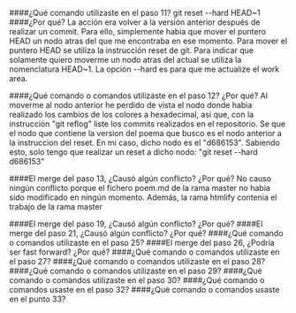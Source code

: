 ####¿Qué comando utilizaste en el paso 11? 
git reset --hard HEAD~1
####¿Por qué?
La acción era volver a la versión anterior después de realizar un commit. Para ello, simplemente habia que mover el puntero HEAD un nodo atras del que me encontraba en ese momento. Para mover el puntero HEAD se utiliza la instrucción reset de git. Para indicar que solamente quiero moverme un nodo atras del actual se utiliza la nomenclatura HEAD~1. La opción --hard es para que me actualize el work area.

####¿Qué comando o comandos utilizaste en el paso 12? ¿Por qué?
Al moverme al nodo anterior he perdido de vista el nodo donde habia realizado los cambios de los colores a hexadecimal, así que, con la instrucción "git reflog" liste los commits realizados en el repositorio. Se que el nodo que contiene la version del poema que busco es el nodo anterior a la instruccion del reset. En mi caso, dicho nodo es el "d686153". Sabiendo esto, solo tengo que realizar un reset a dicho nodo: "git reset --hard d686153"

####El merge del paso 13, ¿Causó algún conflicto? ¿Por qué?
No causo ningún conflicto porque el fichero poem.md de la rama master no habia sido modificado en ningún momento. Además, la rama htmlify contenia el trabajo de la rama master

####El merge del paso 19, ¿Causó algún conflicto? ¿Por qué?
####El merge del paso 21, ¿Causó algún conflicto? ¿Por qué?
####¿Qué comando o comandos utilizaste en el paso 25?
####El merge del paso 26, ¿Podría ser fast forward? ¿Por qué?
####¿Qué comando o comandos utilizaste en el paso 27?
####¿Qué comando o comandos utilizaste en el paso 28?
####¿Qué comando o comandos utilizaste en el paso 29?
####¿Qué comando o comandos utilizaste en el paso 30?
####¿Qué comando o comandos usaste en el paso 32?
####¿Qué comando o comandos usaste en el punto 33?